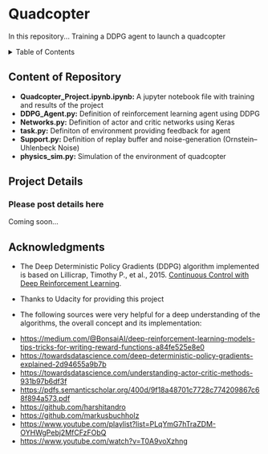 # Quadcopter

In this repository... 
Training a DDPG agent to launch a quadcopter


<details><summary>Table of Contents</summary><p>

* [Content of Repository](#Content)
* [Project Details](#Project_Details)
* [Acknowledgments](#Acknowledgments)

</p></details><p></p>

<a id="Content"></a>
## Content of Repository

- **Quadcopter_Project.ipynb.ipynb:** A jupyter notebook file with training and results of the project
- **DDPG_Agent.py:** Definition of reinforcement learning agent using DDPG
- **Networks.py:** Definition of actor and critic networks using Keras
- **task.py:** Definiton of environment providing feedback for agent
- **Support.py:** Definition of replay buffer and noise-generation (Ornstein–Uhlenbeck Noise)
- **physics_sim.py:** Simulation of the environment of quadcopter

<a id="Project_Details"></a>
## Project Details 

### Please post details here
Coming soon...

<a id="Acknowledgments"></a>
## Acknowledgments
* The Deep Deterministic Policy Gradients (DDPG) algorithm implemented is based on Lillicrap, Timothy P., et al., 2015. [Continuous Control with Deep Reinforcement Learning](https://arxiv.org/pdf/1509.02971.pdf).

* Thanks to Udacity for providing this project

* The following sources were very helpful for a deep understanding of the algorithms, the overall concept and its implementation:
- https://medium.com/@BonsaiAI/deep-reinforcement-learning-models-tips-tricks-for-writing-reward-functions-a84fe525e8e0
- https://towardsdatascience.com/deep-deterministic-policy-gradients-explained-2d94655a9b7b
- https://towardsdatascience.com/understanding-actor-critic-methods-931b97b6df3f
- https://pdfs.semanticscholar.org/400d/9f18a48701c7728c774209867c68f894a573.pdf
- https://github.com/harshitandro
- https://github.com/markusbuchholz
- https://www.youtube.com/playlist?list=PLqYmG7hTraZDM-OYHWgPebj2MfCFzFObQ
- https://www.youtube.com/watch?v=T0A9voXzhng
